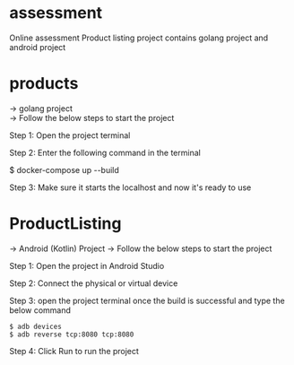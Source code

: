 # assessment
Online assessment  Product listing project contains golang project and android project

# products
-> golang project  
-> Follow the below steps to start the project

Step 1:
 Open the project terminal
 
Step 2:
 Enter the following command in the terminal
 
 $ docker-compose up --build
 
Step 3: 
 Make sure it starts the localhost and now it's ready to use
 
 
# ProductListing
 -> Android (Kotlin) Project
 -> Follow the below steps to start the project
 
Step 1: 
    Open the project in Android Studio
    
Step 2:
    Connect the physical or virtual device
    
Step 3:
    open the project terminal once the build is successful and type the below command
    
    $ adb devices
    $ adb reverse tcp:8080 tcp:8080
    
Step 4:
    Click Run to run the project 
 
 
